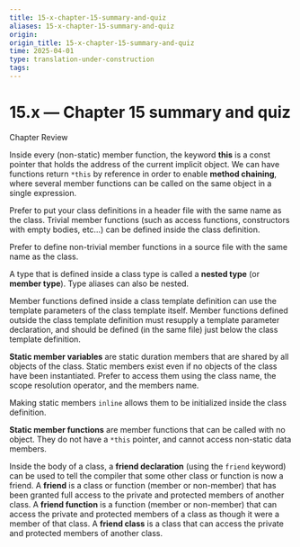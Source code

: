 ```yaml
---
title: 15-x-chapter-15-summary-and-quiz
aliases: 15-x-chapter-15-summary-and-quiz
origin: 
origin_title: 15-x-chapter-15-summary-and-quiz
time: 2025-04-01 
type: translation-under-construction
tags:
---
```

# 15.x — Chapter 15 summary and quiz

Chapter Review

Inside every (non-static) member function, the keyword **this** is a const pointer that holds the address of the current implicit object. We can have functions return `*this` by reference in order to enable **method chaining**, where several member functions can be called on the same object in a single expression.

Prefer to put your class definitions in a header file with the same name as the class. Trivial member functions (such as access functions, constructors with empty bodies, etc…) can be defined inside the class definition.

Prefer to define non-trivial member functions in a source file with the same name as the class.

A type that is defined inside a class type is called a **nested type** (or **member type**). Type aliases can also be nested.

Member functions defined inside a class template definition can use the template parameters of the class template itself. Member functions defined outside the class template definition must resupply a template parameter declaration, and should be defined (in the same file) just below the class template definition.

**Static member variables** are static duration members that are shared by all objects of the class. Static members exist even if no objects of the class have been instantiated. Prefer to access them using the class name, the scope resolution operator, and the members name.

Making static members `inline` allows them to be initialized inside the class definition.

**Static member functions** are member functions that can be called with no object. They do not have a `*this` pointer, and cannot access non-static data members.

Inside the body of a class, a **friend declaration** (using the `friend` keyword) can be used to tell the compiler that some other class or function is now a friend. A **friend** is a class or function (member or non-member) that has been granted full access to the private and protected members of another class. A **friend function** is a function (member or non-member) that can access the private and protected members of a class as though it were a member of that class. A **friend class** is a class that can access the private and protected members of another class.